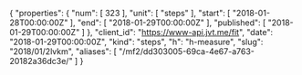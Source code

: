{
  "properties": {
    "num": [
      323
    ],
    "unit": [
      "steps"
    ],
    "start": [
      "2018-01-28T00:00:00Z"
    ],
    "end": [
      "2018-01-29T00:00:00Z"
    ],
    "published": [
      "2018-01-29T00:00:00Z"
    ]
  },
  "client_id": "https://www-api.jvt.me/fit",
  "date": "2018-01-29T00:00:00Z",
  "kind": "steps",
  "h": "h-measure",
  "slug": "2018/01/2lvkm",
  "aliases": [
    "/mf2/dd303005-69ca-4e67-a763-20182a36dc3e/"
  ]
}
